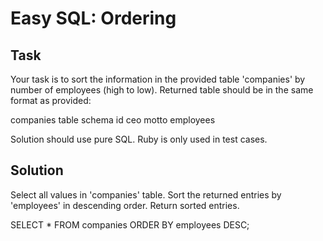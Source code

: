 # Easy SQL: Ordering

## Task
Your task is to sort the information in the provided table 'companies' by number of employees (high to low). Returned table should be in the same format as provided:

companies table schema
id
ceo
motto
employees

Solution should use pure SQL. Ruby is only used in test cases.


## Solution
Select all values in 'companies' table.
Sort the returned entries by 'employees' in descending order.
Return sorted entries.

SELECT *
FROM companies
ORDER BY employees DESC;
